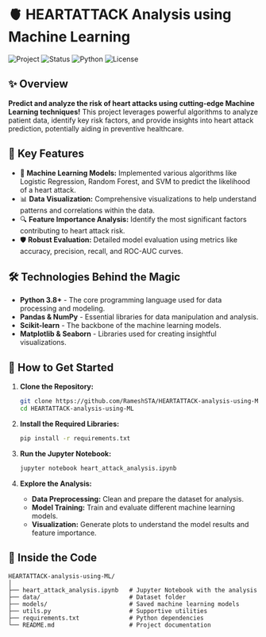 # 🫀 HEARTATTACK Analysis using Machine Learning

![Project](https://img.shields.io/badge/Project-HEARTATTACK--Analysis--using--ML-blueviolet) ![Status](https://img.shields.io/badge/Status-Completed-brightgreen) ![Python](https://img.shields.io/badge/Python-3.8%2B-blue) ![License](https://img.shields.io/badge/License-MIT-brightgreen)

## ✨ Overview

**Predict and analyze the risk of heart attacks using cutting-edge Machine Learning techniques!** This project leverages powerful algorithms to analyze patient data, identify key risk factors, and provide insights into heart attack prediction, potentially aiding in preventive healthcare.

## 🚀 Key Features

- 🧠 **Machine Learning Models:** Implemented various algorithms like Logistic Regression, Random Forest, and SVM to predict the likelihood of a heart attack.
- 📊 **Data Visualization:** Comprehensive visualizations to help understand patterns and correlations within the data.
- 🔍 **Feature Importance Analysis:** Identify the most significant factors contributing to heart attack risk.
- 🛡️ **Robust Evaluation:** Detailed model evaluation using metrics like accuracy, precision, recall, and ROC-AUC curves.

## 🛠️ Technologies Behind the Magic

- **Python 3.8+** - The core programming language used for data processing and modeling.
- **Pandas & NumPy** - Essential libraries for data manipulation and analysis.
- **Scikit-learn** - The backbone of the machine learning models.
- **Matplotlib & Seaborn** - Libraries used for creating insightful visualizations.

## 🎯 How to Get Started

1. **Clone the Repository:**

    ```bash
    git clone https://github.com/RameshSTA/HEARTATTACK-analysis-using-ML.git
    cd HEARTATTACK-analysis-using-ML
    ```

2. **Install the Required Libraries:**

    ```bash
    pip install -r requirements.txt
    ```

3. **Run the Jupyter Notebook:**

    ```bash
    jupyter notebook heart_attack_analysis.ipynb
    ```

4. **Explore the Analysis:**
   - **Data Preprocessing:** Clean and prepare the dataset for analysis.
   - **Model Training:** Train and evaluate different machine learning models.
   - **Visualization:** Generate plots to understand the model results and feature importance.

## 📂 Inside the Code

```plaintext
HEARTATTACK-analysis-using-ML/
│
├── heart_attack_analysis.ipynb   # Jupyter Notebook with the analysis
├── data/                         # Dataset folder
├── models/                       # Saved machine learning models
├── utils.py                      # Supportive utilities
├── requirements.txt              # Python dependencies
└── README.md                     # Project documentation
